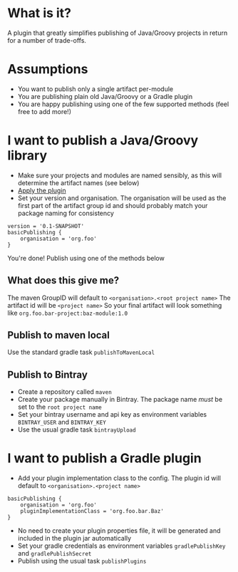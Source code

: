# What is it?

A plugin that greatly simplifies publishing of Java/Groovy projects in return for a number of trade-offs.

# Assumptions

- You want to publish only a single artifact per-module
- You are publishing plain old Java/Groovy or a Gradle plugin
- You are happy publishing using one of the few supported methods (feel free to add more!)

# I want to publish a Java/Groovy library

- Make sure your projects and modules are named sensibly, as this will determine the artifact names (see below)
- [Apply the plugin](https://plugins.gradle.org/plugin/uk.co.littlemike.publishing-smorgasbord-plugin)
- Set your version and organisation. The organisation will be used as the first part of the artifact group id and 
   should probably match your package naming for consistency
```
version = '0.1-SNAPSHOT'
basicPublishing {
    organisation = 'org.foo'
}
```

You're done! Publish using one of the methods below

## What does this give me?

The maven GroupID will default to `<organisation>.<root project name>`
The artifact id will be `<project name>`
So your final artifact will look something like `org.foo.bar-project:baz-module:1.0`

## Publish to maven local

Use the standard gradle task `publishToMavenLocal`

## Publish to Bintray

- Create a repository called `maven`
- Create your package manually in Bintray. The package name *must* be set to the `root project name`
- Set your bintray username and api key as environment variables `BINTRAY_USER` and `BINTRAY_KEY` 
- Use the usual gradle task `bintrayUpload`

# I want to publish a Gradle plugin

- Add your plugin implementation class to the config. The plugin id will default to `<organisation>.<project name>`
```
basicPublishing {
    organisation = 'org.foo'
    pluginImplementationClass = 'org.foo.bar.Baz'
}
```
- No need to create your plugin properties file, it will be generated and included in the plugin jar automatically
- Set your gradle credentials as environment variables `gradlePublishKey` and `gradlePublishSecret`
- Publish using the usual task `publishPlugins`